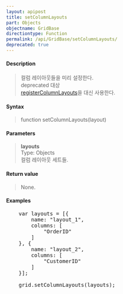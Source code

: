 ```yaml
---
layout: apipost
title: setColumnLayouts
part: Objects
objectname: GridBase
directiontype: Function
permalink: /api/GridBase/setColumnLayouts/
deprecated: true
---
```



#### Description

> 컬럼 레이아웃들을 미리 설정한다.  
> deprecated 대상  
> [registerColumnLayouts](/api/GridBase/registerColumnLayouts/)을 대신 사용한다.

#### Syntax

> function setColumnLayouts(layout)

#### Parameters

> **layouts**  
> Type: Objects  
> 컬럼 레이아웃 세트들.  

#### Return value

> None.

#### Examples 

<pre class="prettyprint">
    var layouts = [{
        name: "layout_1",
        columns: [
            "OrderID"
        ]
    }, {
        name: "layout_2",
        columns: [
            "CustomerID"
        ]
    }];
 
    grid.setColumnLayouts(layouts);
</pre>
